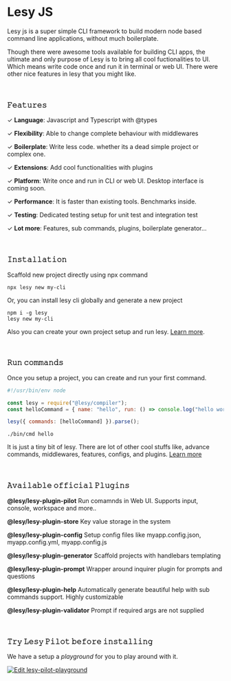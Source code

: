 # Lesy JS

Lesy js is a super simple CLI framework to build modern node based command line applications, without much boilerplate.

Though there were awesome tools available for building CLI apps, the ultimate and only purpose of Lesy is to bring all cool fuctionalities to UI. Which means write code once and run it in terminal or web UI. There were other nice features in lesy that you might like.

<br/>

### 𝙵𝚎𝚊𝚝𝚞𝚛𝚎𝚜

✓ **Language**: Javascript and Typescript with @types

✓ **Flexibility**: Able to change complete behaviour with middlewares

✓ **Boilerplate**: Write less code. whether its a dead simple project or complex one.

✓ **Extensions**: Add cool functionalities with plugins

✓ **Platform**: Write once and run in CLI or web UI. Desktop interface is coming soon.

✓ **Performance**: It is faster than existing tools. Benchmarks inside.

✓ **Testing**: Dedicated testing setup for unit test and integration test

✓ **Lot more**: Features, sub commands, plugins, boilerplate generator...

<br/>

### 𝙸𝚗𝚜𝚝𝚊𝚕𝚕𝚊𝚝𝚒𝚘𝚗

Scaffold new project directly using npx command

```shell
npx lesy new my-cli
```

Or, you can install lesy cli globally and generate a new project

```shell
npm i -g lesy
lesy new my-cli
```

Also you can create your own project setup and run lesy. [Learn more](/).

<br/>

### 𝚁𝚞𝚗 𝚌𝚘𝚖𝚖𝚊𝚗𝚍𝚜

Once you setup a project, you can create and run your first command.

```js
#!/usr/bin/env node

const lesy = require("@lesy/compiler");
const helloCommand = { name: "hello", run: () => console.log("hello world") };

lesy({ commands: [helloCommand] }).parse();
```

```
./bin/cmd hello
```

It is just a tiny bit of lesy. There are lot of other cool stuffs like, advance commands, middlewares, features, configs, and plugins. [Learn more](/)

<br/>

### 𝙰𝚟𝚊𝚒𝚕𝚊𝚋𝚕𝚎 𝚘𝚏𝚏𝚒𝚌𝚒𝚊𝚕 𝙿𝚕𝚞𝚐𝚒𝚗𝚜

**@lesy/lesy-plugin-pilot**
Run comamnds in Web UI. Supports input, console, workspace and more..

**@lesy/lesy-plugin-store**
Key value storage in the system

**@lesy/lesy-plugin-config**
Setup config files like myapp.config.json, myapp.config.yml, myapp.config.js

**@lesy/lesy-plugin-generator**
Scaffold projects with handlebars templating

**@lesy/lesy-plugin-prompt**
Wrapper around inquirer plugin for prompts and questions

**@lesy/lesy-plugin-help**
Automatically generate beautiful help with sub commands support. Highly customizable

**@lesy/lesy-plugin-validator**
Prompt if required args are not supplied

<br/>

### 𝚃𝚛𝚢 𝙻𝚎𝚜𝚢 𝙿𝚒𝚕𝚘𝚝 𝚋𝚎𝚏𝚘𝚛𝚎 𝚒𝚗𝚜𝚝𝚊𝚕𝚕𝚒𝚗𝚐

We have a setup a _playground_ for you to play around with it.

[![Edit lesy-pilot-playground](https://codesandbox.io/static/img/play-codesandbox.svg)](https://codesandbox.io/s/lesy-pilot-playground-hzjgw?fontsize=14&hidenavigation=1&view=preview)
